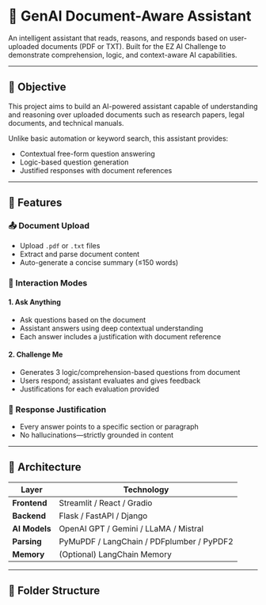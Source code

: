 # 🧠 GenAI Document-Aware Assistant

An intelligent assistant that reads, reasons, and responds based on user-uploaded documents (PDF or TXT). Built for the EZ AI Challenge to demonstrate comprehension, logic, and context-aware AI capabilities.

---

## 🎯 Objective

This project aims to build an AI-powered assistant capable of understanding and reasoning over uploaded documents such as research papers, legal documents, and technical manuals.

Unlike basic automation or keyword search, this assistant provides:
- Contextual free-form question answering
- Logic-based question generation
- Justified responses with document references

---

## 🚀 Features

### 📤 Document Upload
- Upload `.pdf` or `.txt` files
- Extract and parse document content
- Auto-generate a concise summary (≤150 words)

### 💬 Interaction Modes

#### 1. Ask Anything
- Ask questions based on the document
- Assistant answers using deep contextual understanding
- Each answer includes a justification with document reference

#### 2. Challenge Me
- Generates 3 logic/comprehension-based questions from document
- Users respond; assistant evaluates and gives feedback
- Justifications for each evaluation provided

### 📌 Response Justification
- Every answer points to a specific section or paragraph
- No hallucinations—strictly grounded in content

---

## 🧱 Architecture

| Layer         | Technology         |
|--------------|--------------------|
| **Frontend** | Streamlit / React / Gradio |
| **Backend**  | Flask / FastAPI / Django |
| **AI Models**| OpenAI GPT / Gemini / LLaMA / Mistral |
| **Parsing**  | PyMuPDF / LangChain / PDFplumber / PyPDF2 |
| **Memory**   | (Optional) LangChain Memory |

---

## 📂 Folder Structure

